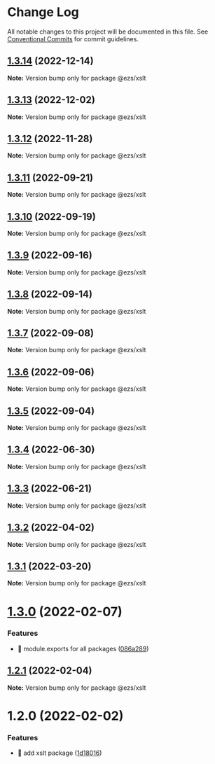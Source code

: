 # Change Log

All notable changes to this project will be documented in this file.
See [Conventional Commits](https://conventionalcommits.org) for commit guidelines.

## [1.3.14](https://github.com/Inist-CNRS/ezs/compare/@ezs/xslt@1.3.13...@ezs/xslt@1.3.14) (2022-12-14)

**Note:** Version bump only for package @ezs/xslt





## [1.3.13](https://github.com/Inist-CNRS/ezs/compare/@ezs/xslt@1.3.12...@ezs/xslt@1.3.13) (2022-12-02)

**Note:** Version bump only for package @ezs/xslt





## [1.3.12](https://github.com/Inist-CNRS/ezs/compare/@ezs/xslt@1.3.11...@ezs/xslt@1.3.12) (2022-11-28)

**Note:** Version bump only for package @ezs/xslt





## [1.3.11](https://github.com/Inist-CNRS/ezs/compare/@ezs/xslt@1.3.10...@ezs/xslt@1.3.11) (2022-09-21)

**Note:** Version bump only for package @ezs/xslt





## [1.3.10](https://github.com/Inist-CNRS/ezs/compare/@ezs/xslt@1.3.9...@ezs/xslt@1.3.10) (2022-09-19)

**Note:** Version bump only for package @ezs/xslt





## [1.3.9](https://github.com/Inist-CNRS/ezs/compare/@ezs/xslt@1.3.8...@ezs/xslt@1.3.9) (2022-09-16)

**Note:** Version bump only for package @ezs/xslt





## [1.3.8](https://github.com/Inist-CNRS/ezs/compare/@ezs/xslt@1.3.7...@ezs/xslt@1.3.8) (2022-09-14)

**Note:** Version bump only for package @ezs/xslt





## [1.3.7](https://github.com/Inist-CNRS/ezs/compare/@ezs/xslt@1.3.6...@ezs/xslt@1.3.7) (2022-09-08)

**Note:** Version bump only for package @ezs/xslt





## [1.3.6](https://github.com/Inist-CNRS/ezs/compare/@ezs/xslt@1.3.5...@ezs/xslt@1.3.6) (2022-09-06)

**Note:** Version bump only for package @ezs/xslt





## [1.3.5](https://github.com/Inist-CNRS/ezs/compare/@ezs/xslt@1.3.4...@ezs/xslt@1.3.5) (2022-09-04)

**Note:** Version bump only for package @ezs/xslt





## [1.3.4](https://github.com/Inist-CNRS/ezs/compare/@ezs/xslt@1.3.3...@ezs/xslt@1.3.4) (2022-06-30)

**Note:** Version bump only for package @ezs/xslt





## [1.3.3](https://github.com/Inist-CNRS/ezs/compare/@ezs/xslt@1.3.2...@ezs/xslt@1.3.3) (2022-06-21)

**Note:** Version bump only for package @ezs/xslt





## [1.3.2](https://github.com/Inist-CNRS/ezs/compare/@ezs/xslt@1.3.1...@ezs/xslt@1.3.2) (2022-04-02)

**Note:** Version bump only for package @ezs/xslt





## [1.3.1](https://github.com/Inist-CNRS/ezs/compare/@ezs/xslt@1.3.0...@ezs/xslt@1.3.1) (2022-03-20)

**Note:** Version bump only for package @ezs/xslt





# [1.3.0](https://github.com/Inist-CNRS/ezs/compare/@ezs/xslt@1.2.1...@ezs/xslt@1.3.0) (2022-02-07)


### Features

* 🎸 module.exports for all packages ([086a289](https://github.com/Inist-CNRS/ezs/commit/086a289ccbaa5c72ee7bc6652ab3c6c6b5578138))





## [1.2.1](https://github.com/Inist-CNRS/ezs/compare/@ezs/xslt@1.2.0...@ezs/xslt@1.2.1) (2022-02-04)

**Note:** Version bump only for package @ezs/xslt





# 1.2.0 (2022-02-02)


### Features

* 🎸 add xslt package ([1d18016](https://github.com/Inist-CNRS/ezs/commit/1d18016e85c6de2a2086c8b8e474f13e02ab8a8f))
